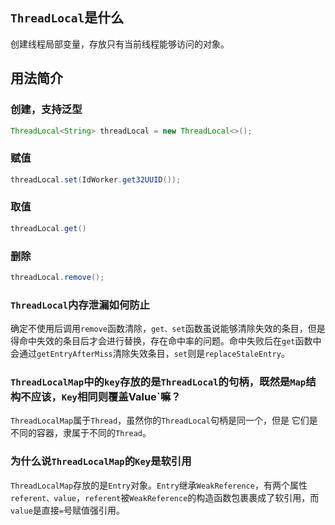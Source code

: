 

## `ThreadLocal`是什么

创建线程局部变量，存放只有当前线程能够访问的对象。



## 用法简介

### 创建，支持泛型

```java
ThreadLocal<String> threadLocal = new ThreadLocal<>();
```

### 赋值

```java
threadLocal.set(IdWorker.get32UUID());
```

### 取值

```java
threadLocal.get()
```

### 删除

```java
threadLocal.remove();
```



### `ThreadLocal`内存泄漏如何防止

确定不使用后调用`remove`函数清除，`get、set`函数虽说能够清除失效的条目，但是得命中失效的条目后才会进行替换，存在命中率的问题。命中失败后在`get`函数中会通过`getEntryAfterMiss`清除失效条目，`set`则是`replaceStaleEntry`。



### `ThreadLocalMap`中的`key`存放的是`ThreadLocal`的句柄，既然是`Map`结构不应该，`Key`相同则覆盖Value`嘛？

`ThreadLocalMap`属于`Thread`，虽然你的`ThreadLocal`句柄是同一个，但是 它们是不同的容器，隶属于不同的`Thread`。



### 为什么说`ThreadLocalMap`的`Key`是软引用

`ThreadLocalMap`存放的是`Entry`对象。`Entry`继承`WeakReference`，有两个属性`referent、value`，`referent`被`WeakReference`的构造函数包裹裹成了软引用，而`value`是直接`=`号赋值强引用。